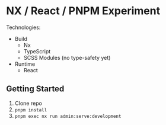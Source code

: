 # NX / React / PNPM Experiment

Technologies:

- Build
  - Nx
  - TypeScript
  - SCSS Modules (no type-safety yet)
- Runtime
  - React

## Getting Started

1. Clone repo
1. `pnpm install`
1. `pnpm exec nx run admin:serve:development`
